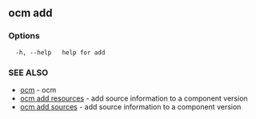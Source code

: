 ## ocm add



### Options

```
  -h, --help   help for add
```

### SEE ALSO

* [ocm](ocm.md)	 - ocm
* [ocm add resources](ocm_add_resources.md)	 - add source information to a component version
* [ocm add sources](ocm_add_sources.md)	 - add source information to a component version

